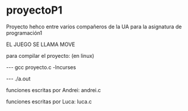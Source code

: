 # proyectoP1
Proyecto hehco entre varios compañeros de la UA para la asignatura de programación1

EL JUEGO SE LLAMA MOVE


para compilar el proyecto:
(en linux)

---    gcc proyecto.c -lncurses 

---    ./a.out

funciones escritas por Andrei:
    andrei.c

funciones escritas por Luca:
    luca.c
